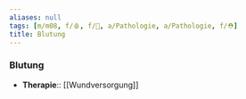 ```yaml
---
aliases: null
tags: [m/m08, f/🩸, f/🦴, a/Pathologie, a/Pathologie, f/⛑️]
title: Blutung
---
```

### Blutung
- **Therapie**:: [[Wundversorgung]]